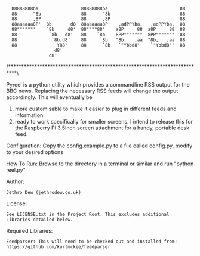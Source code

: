      88888888ba                88888888ba                           88
      88      "8b               88      "8b                          88
      88      ,8P               88      ,8P                          88
      88aaaaaa8P'  8b       d8  88aaaaaa8P'   ,adPPYba,   ,adPPYba,  88
      88""""""'    `8b     d8'  88""""88'    a8P_____88  a8P_____88  88
      88            `8b   d8'   88    `8b    8PP"""""""  8PP"""""""  88
      88             `8b,d8'    88     `8b   "8b,   ,aa  "8b,   ,aa  88
      88               Y88'     88      `8b   `"Ybbd8"'   `"Ybbd8"'  88
                      d8'
                    d8'

/***************************************************************************\

Pyreel is a python utility which provides a commandline RSS output for the BBC news. 
Replacing the necessary RSS feeds will change the output accordingly. 
This will eventually be 
1) more customisable to make it easier to plug in different feeds and information 
2) ready to work specifically for smaller screens. I intend to release this for the Raspberry Pi 3.5inch screen attachment for a handy, portable desk feed.

Configuration:
	Copy the config.example.py to a file called config.py, modify to your desired options

How To Run:
	Browse to the directory in a terminal or similar and run "python reel.py"


Author:

	Jethro Dew (jethrodew.co.uk)

License:

	See LICENSE.txt in the Project Root. This excludes additional Libraries detailed below.


Required Libraries:

	Feedparser: This will need to be checked out and installed from: https://github.com/kurtmckee/feedparser

